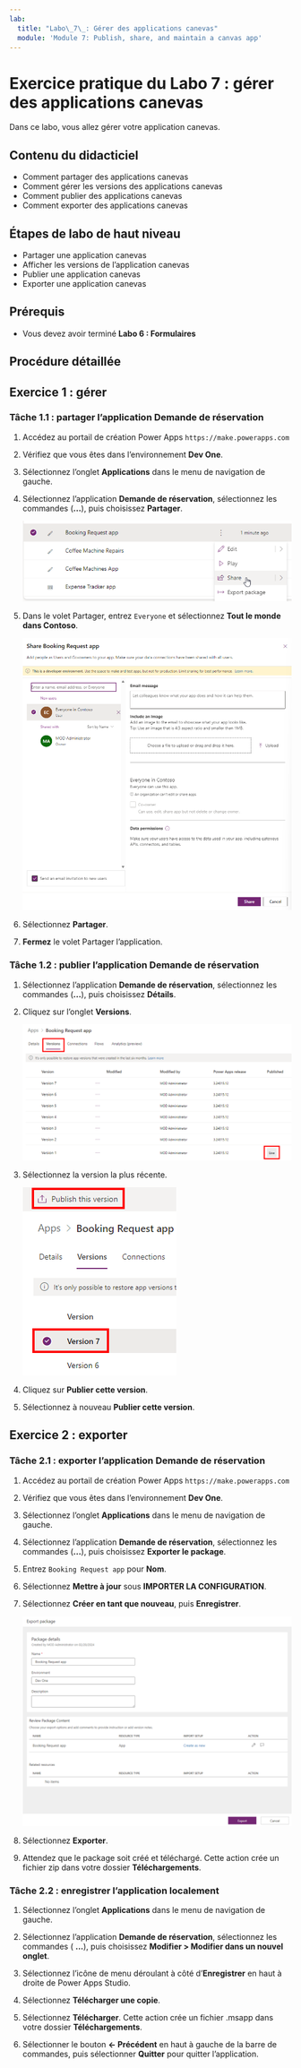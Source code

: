 ```yaml
---
lab:
  title: "Labo\_7\_: Gérer des applications canevas"
  module: 'Module 7: Publish, share, and maintain a canvas app'
---
```


# Exercice pratique du Labo 7 : gérer des applications canevas

Dans ce labo, vous allez gérer votre application canevas.

## Contenu du didacticiel

- Comment partager des applications canevas
- Comment gérer les versions des applications canevas
- Comment publier des applications canevas
- Comment exporter des applications canevas

## Étapes de labo de haut niveau

- Partager une application canevas
- Afficher les versions de l’application canevas
- Publier une application canevas
- Exporter une application canevas
  
## Prérequis

- Vous devez avoir terminé **Labo 6 : Formulaires**

## Procédure détaillée

## Exercice 1 : gérer

### Tâche 1.1 : partager l’application Demande de réservation

1. Accédez au portail de création Power Apps `https://make.powerapps.com`

1. Vérifiez que vous êtes dans l’environnement **Dev One**.

1. Sélectionnez l’onglet **Applications** dans le menu de navigation de gauche.

1. Sélectionnez l’application **Demande de réservation**, sélectionnez les commandes (**...**), puis choisissez **Partager**.

    ![Capture d’écran de l’action de partage d’une application.](../media/share-app-action.png)

1. Dans le volet Partager, entrez `Everyone` et sélectionnez **Tout le monde dans Contoso**.

    ![Capture d’écran du volet Partager l’application.](../media/share-app-pane.png)

1. Sélectionnez **Partager**.

1. **Fermez** le volet Partager l’application.


### Tâche 1.2 : publier l’application Demande de réservation

1. Sélectionnez l’application **Demande de réservation**, sélectionnez les commandes (**...**), puis choisissez **Détails**.

1. Cliquez sur l’onglet **Versions**.

    ![Capture d’écran des versions de l’application.](../media/app-versions.png)

1. Sélectionnez la version la plus récente.

    ![Capture d’écran de la publication de la dernière version.](../media/app-publish.png)

1. Cliquez sur **Publier cette version**.

1. Sélectionnez à nouveau **Publier cette version**.


## Exercice 2 : exporter

### Tâche 2.1 : exporter l’application Demande de réservation

1. Accédez au portail de création Power Apps `https://make.powerapps.com`

1. Vérifiez que vous êtes dans l’environnement **Dev One**.

1. Sélectionnez l’onglet **Applications** dans le menu de navigation de gauche.

1. Sélectionnez l’application **Demande de réservation**, sélectionnez les commandes (**...**), puis choisissez **Exporter le package**.

1. Entrez `Booking Request app` pour **Nom**.

1. Sélectionnez **Mettre à jour** sous **IMPORTER LA CONFIGURATION**.

1. Sélectionnez **Créer en tant que nouveau**, puis **Enregistrer**.

    ![Capture d’écran de la page d’exportation de l’application.](../media/export-package.png)

1. Sélectionnez **Exporter**.

1. Attendez que le package soit créé et téléchargé. Cette action crée un fichier zip dans votre dossier **Téléchargements**.


### Tâche 2.2 : enregistrer l’application localement

1. Sélectionnez l’onglet **Applications** dans le menu de navigation de gauche.

1. Sélectionnez l’application **Demande de réservation**, sélectionnez les commandes ( **...**), puis choisissez **Modifier > Modifier dans un nouvel onglet**.

1. Sélectionnez l’icône de menu déroulant à côté d’**Enregistrer** en haut à droite de Power Apps Studio.

1. Sélectionnez **Télécharger une copie**.

1. Sélectionnez **Télécharger**.  Cette action crée un fichier .msapp dans votre dossier **Téléchargements**.

1. Sélectionner le bouton **<- Précédent** en haut à gauche de la barre de commandes, puis sélectionner **Quitter** pour quitter l’application.

